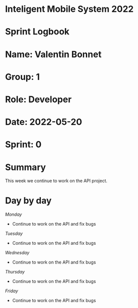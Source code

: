 #
# **Inteligent Mobile System 2022**
#
#
#
# **Sprint Logbook**
# **Name:	Valentin Bonnet**
# **Group:	1**
# **Role:	Developer**
# **Date:	2022-05-20**
# **Sprint: 	0**
#
# **Summary**
This week we continue to work on the API project.

# **Day by day**
*Monday*
- Continue to work on the API and fix bugs

*Tuesday*
- Continue to work on the API and fix bugs

*Wednesday*
- Continue to work on the API and fix bugs

*Thursday*
- Continue to work on the API and fix bugs

*Friday*
- Continue to work on the API and fix bugs